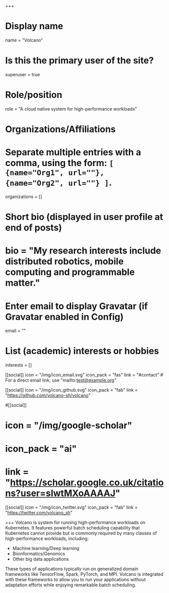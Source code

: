 +++
# Display name
name = "Volcano"

# Is this the primary user of the site?
superuser = true

# Role/position
role = "A cloud native system for high-performance workloads"

# Organizations/Affiliations
#   Separate multiple entries with a comma, using the form: `[ {name="Org1", url=""}, {name="Org2", url=""} ]`.
organizations = []

# Short bio (displayed in user profile at end of posts)
# bio = "My research interests include distributed robotics, mobile computing and programmable matter."

# Enter email to display Gravatar (if Gravatar enabled in Config)
email = ""

# List (academic) interests or hobbies
interests = []

[[social]]
  icon = "/img/icon_email.svg"
  icon_pack = "fas"
  link = "#contact"  # For a direct email link, use "mailto:test@example.org".



 [[social]]
  icon = "/img/icon_github.svg"
  icon_pack = "fab"
  link = "https://github.com/volcano-sh/volcano"

#[[social]]
 # icon = "/img/google-scholar"
 # icon_pack = "ai"
 # link = "https://scholar.google.co.uk/citations?user=sIwtMXoAAAAJ"

[[social]]
  icon = "/img/icon_twitter.svg"
  icon_pack = "fab"
  link = "https://twitter.com/volcano_sh"

+++
Volcano is system for running high-performance workloads on Kubernetes. It features powerful batch scheduling capability that Kubernetes cannot provide but is commonly required by many classes of high-performance workloads, including:

- Machine learning/Deep learning
- Bioinformatics/Genomics
- Other big data applications

These types of applications typically run on generalized domain frameworks like TensorFlow, Spark, PyTorch, and MPI. Volcano is integrated with these frameworks to allow you to run your applications without adaptation efforts while enjoying remarkable batch scheduling.
